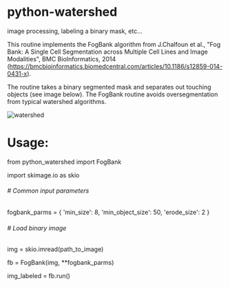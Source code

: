 # python-watershed
image processing, labeling a binary mask, etc...

This routine implements the FogBank algorithm from J.Chalfoun et al., "Fog Bank: A Single Cell Segmentation across Multiple Cell Lines and Image Modalities", BMC BioInformatics, 2014 (https://bmcbioinformatics.biomedcentral.com/articles/10.1186/s12859-014-0431-x).

The routine takes a binary segmented mask and separates out touching objects (see image below). The FogBank routine avoids oversegmentation from typical watershed algorithms.

![watershed](https://github.com/zbenson94/python-watershed/assets/55454108/c8bc3d7c-2df6-4bf3-a018-b681748dc70d)



# Usage:

from python_watershed import FogBank

import skimage.io as skio

######  # Common input parameters
fogbank_parms = {
  'min_size': 8,
  'min_object_size': 50,
  'erode_size': 2
}

###### # Load binary image
img = skio.imread(path_to_image)


fb  = FogBank(img, **fogbank_parms)



img_labeled = fb.run()



